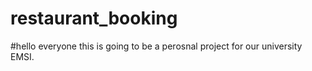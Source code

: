 # restaurant_booking

#hello everyone this is going to be a perosnal project for our university EMSI.
